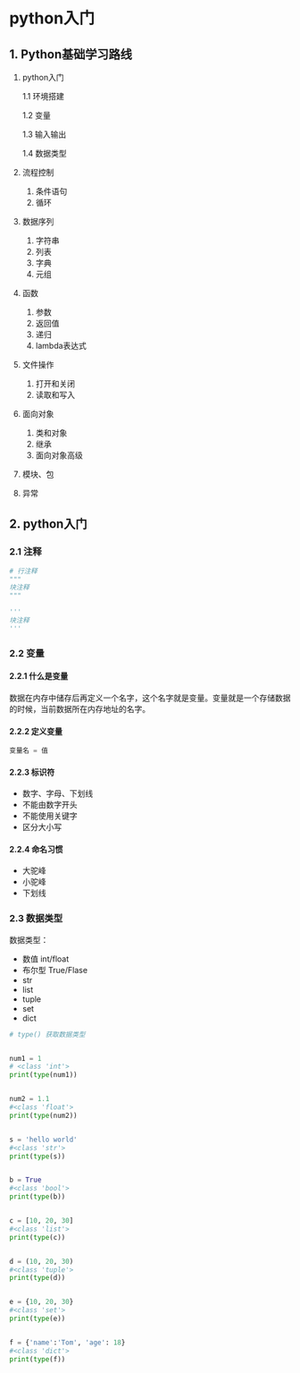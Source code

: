 # python入门



## 1. Python基础学习路线

1. python入门

   1.1 环境搭建

   1.2 变量

   1.3 输入输出

   1.4 数据类型

2. 流程控制

   1. 条件语句
   2. 循环

3. 数据序列

   1. 字符串
   2. 列表
   3. 字典
   4. 元组

4. 函数

   1. 参数
   2. 返回值
   3. 递归
   4. lambda表达式

5. 文件操作

   1. 打开和关闭
   2. 读取和写入

6. 面向对象

   1. 类和对象
   2. 继承
   3. 面向对象高级

7. 模块、包

8. 异常



## 2. python入门

### 2.1 注释

```python
# 行注释
"""
块注释
"""

'''
块注释
'''
```



### 2.2 变量

#### 2.2.1 什么是变量

数据在内存中储存后再定义一个名字，这个名字就是变量。变量就是一个存储数据的时候，当前数据所在内存地址的名字。

#### 2.2.2 定义变量

```python
变量名 = 值
```

#### 2.2.3 标识符

- 数字、字母、下划线
- 不能由数字开头
- 不能使用关键字
- 区分大小写

#### 2.2.4 命名习惯

- 大驼峰
- 小驼峰
- 下划线



### 2.3 数据类型

数据类型：

- 数值 int/float
- 布尔型 True/Flase
- str
- list
- tuple
- set
- dict

```python
# type() 获取数据类型


num1 = 1
# <class 'int'>
print(type(num1))


num2 = 1.1
#<class 'float'>
print(type(num2))


s = 'hello world'
#<class 'str'>
print(type(s))


b = True
#<class 'bool'>
print(type(b))


c = [10, 20, 30]
#<class 'list'>
print(type(c))


d = (10, 20, 30)
#<class 'tuple'>
print(type(d))


e = {10, 20, 30}
#<class 'set'>
print(type(e))


f = {'name':'Tom', 'age': 18}
#<class 'dict'>
print(type(f))
```


